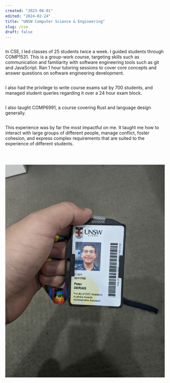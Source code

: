 ```yaml
---
created: "2023-08-01"
edited: "2024-02-24"
title: "UNSW Computer Science & Engineering"
slug: /cse
draft: false
---
```


<style>
    p {
        padding-bottom: 15px;
    }
    h3 {
        padding-top: 5px;
        font-size: var(--chakra-fontSizes-lg);
    }
    .content {
        display: flex;
        align-items: center;
        gap: 15px;
        @media (min-width: 1000px) {
            flex-direction: row;
        };
        @media (max-width: 1000px) {
            flex-direction: column;
        }
    }
    .badge {
        flex-grow: 1;
        justify-self: center;
        justify-content: center;
        @media (min-width: 1000px) {
            min-width: 20%;
        }
        @media (max-width: 1000px) {
            min-width: 80%;
        }
    }
</style>

<div class="content">

<div>

In CSE, I led classes of 25 students twice a week. I guided students through COMP1531. This is a group-work course, targeting skills such as
communication and familiarity with software engineering tools such as git and JavaScript. Ran 1 hour tutoring sessions to cover core concepts
and answer questions on software engineering development.

I also had the privilege to write course exams sat by 700 students, and managed student queries regarding it over a 24 hour exam block.

I also taught COMP6991, a course covering Rust and language design generally.

This experience was by far the most impactful on me. It taught me how to interact with large groups of different people, manage conflict, foster
cohesion, and express complex requirements that are suited to the experience of different students.

</div>

<div class="badge">

![Peter's UNSW Badge](../images/unsw.jpg)

</div>

</div>
